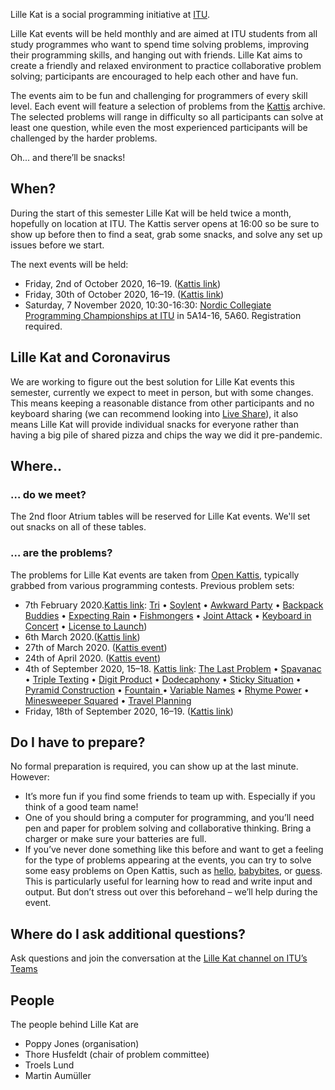 Lille Kat is a social programming initiative at [ITU](https://www.itu.dk).

Lille Kat events will be held monthly and are aimed at ITU students from all study programmes who want to spend time solving problems, improving their programming skills, and hanging out with friends. Lille Kat aims to create a friendly and relaxed environment to practice collaborative problem solving; participants are encouraged to help each other and have fun.

The events aim to be fun and challenging for programmers of every skill level. Each event will feature a selection of problems from the [Kattis](https://www.open.kattis.com ) archive. The selected problems will range in difficulty so all participants can solve at least one question, while even the most experienced participants will be challenged by the harder problems.

Oh... and there’ll be snacks!

## When?

During the start of this semester Lille Kat will be held twice a month, hopefully on location at ITU. The Kattis server opens at 16:00 so be sure to show up before then to find a seat, grab some snacks, and solve any set up issues before we start.  

The next events will be held:

- Friday, 2nd of October 2020, 16–19. ([Kattis link](https://open.kattis.com/contests/g6grqf))
- Friday, 30th of October 2020, 16–19. ([Kattis link](https://open.kattis.com/contests/zpsg5t))
- Saturday, 7 November 2020, 10:30-16:30: [Nordic Collegiate Programming Championships at ITU](ncpc20.md) in 5A14-16, 5A60. Registration required. 

## Lille Kat and Coronavirus

We are working to figure out the best solution for Lille Kat events this semester, currently we expect to meet in person, but with some changes. This means keeping a reasonable distance from other participants and no keyboard sharing (we can recommend looking into [Live Share](https://visualstudio.microsoft.com/services/live-share/)), it also means Lille Kat will provide individual snacks for everyone rather than having a big pile of shared pizza and chips the way we did it pre-pandemic.

<!---
Lille Kat herself is an introvert and has been staying inside catching mice a receiving belly rubs.
However, she understands humans well enough to acknowledge their psychological craving for social interaction.

Thus, Lille Kat insists we continue having fun and continue with social events *in particular* during challenging times, even though it takes more commitment.

There will be Zoom meeting [here](https://itucph.zoom.us/j/153110293) for Lille Kat 3.
Participants are invited to join this meeting, preferably with a webcam turned on, so that we *see faces*, and *see humans eating snacks or drinking beverages* and *see friends* or even *meet new people*.
During the event, teams can go into their own virtual “breakout rooms”.
In principle, teams may be able to meet up physically, but this should be done only if they’re meeting regularly anyway – Lille Kat dislikes the virus and does not want to help it.
If you’re meeting physically, please join the zoom meeting anyway, so that the rest of us have the feeling of a *shared social event*.
-->

## Where..  

### … do we meet?

The 2nd floor Atrium tables will be reserved for Lille Kat events. We'll set out snacks on all of these tables.


### … are the problems?

The problems for Lille Kat events are taken from [Open Kattis](https://open.kattis.com/contests/), typically grabbed from various programming contests.
Previous problem sets:

- 7th February 2020.[Kattis link](https://open.kattis.com/contests/ncvy89): [Tri](https://open.kattis.com/contests/ncvy89/problems/tri) • [Soylent](https://open.kattis.com/contests/ncvy89/problems/soylent) • [Awkward Party](https://open.kattis.com/contests/ncvy89/problems/awkwardparty) • [Backpack Buddies](https://open.kattis.com/contests/ncvy89/problems/backpackbuddies) • [Expecting Rain](https://open.kattis.com/contests/ncvy89/problems/expectingrain) • [Fishmongers](https://open.kattis.com/contests/ncvy89/problems/fishmongers) • [Joint Attack](https://open.kattis.com/contests/ncvy89/problems/jointattack) • [Keyboard in Concert](https://open.kattis.com/contests/ncvy89/problems/keyboardconcert) • [License to Launch](https://open.kattis.com/contests/ncvy89/problems/licensetolaunch))
- 6th March 2020.([Kattis link](https://open.kattis.com/contests/j6b33t))
- 27th of March 2020. ([Kattis event](https://open.kattis.com/contests/oj3c3u))
- 24th of April 2020. ([Kattis event](https://open.kattis.com/contests/bwarvf))
- 4th of September 2020, 15–18. [Kattis link](https://open.kattis.com/contests/mhyj7h):
[The Last Problem](https://open.kattis.com/problems/thelastproblem) • [Spavanac	](https://open.kattis.com/problems/spavanac) • [Triple Texting](https://open.kattis.com/problems/tripletexting) • [Digit Product](https://open.kattis.com/problems/sifferprodukt) • [Dodecaphony](https://open.kattis.com/problems/dodecaphony) • [Sticky Situation](https://open.kattis.com/problems/stickysituation) • [Pyramid Construction](https://open.kattis.com/problems/pyramidkonstruktion) • [Fountain	](https://open.kattis.com/problems/fontan) • [Variable Names](https://open.kattis.com/problems/variabelnamn) • [Rhyme Power](https://open.kattis.com/problems/rimstyrka) • [Minesweeper Squared](https://open.kattis.com/problems/minrojikvadrat) • [Travel Planning](https://open.kattis.com/problems/reseplanering)
- Friday, 18th of September 2020, 16–19. ([Kattis link](https://open.kattis.com/contests/dbup4b))

## Do I have to prepare?

No formal preparation is required, you can show up at the last minute.
However:

- It’s more fun if you find some friends to team up with. Especially if you think of a good team name!
- One of you should bring a computer for programming, and you’ll need pen and paper for problem solving and collaborative thinking. Bring a charger or make sure your batteries are full.
- If you’ve never done something like this before and want to get a feeling for the type of problems appearing at the events, you can try to solve some easy problems on Open Kattis, such as [hello](https://open.kattis.com/problems/hello), [babybites](https://open.kattis.com/problems/babybites), or [guess](https://open.kattis.com/problems/guess).
This is particularly useful for learning how to read and write input and output. But don’t stress out over this beforehand – we’ll help during the event.

## Where do I ask additional questions?

Ask questions and join the conversation at the [Lille Kat channel on ITU’s Teams](https://teams.microsoft.com/l/team/19%3a3f1ac4a2adf040f1892cfe2ec12006c1%40thread.tacv2/conversations?groupId=f8d37a29-5c53-44fd-b2c9-bed005d1aee9&tenantId=bea229b6-7a08-4086-b44c-71f57f716bdb)

## People

The people behind Lille Kat are

- Poppy Jones (organisation)
- Thore Husfeldt (chair of problem committee)
- Troels Lund
- Martin Aumüller
